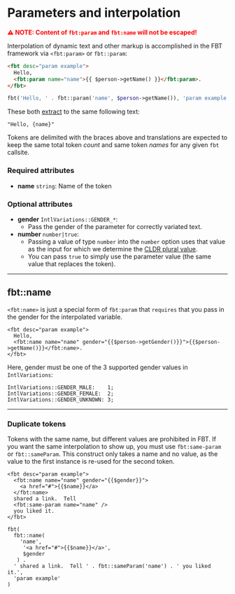 # Parameters and interpolation

**<span style="color:red">⚠️ NOTE: Content of `fbt:param` and `fbt:name` will not be escaped!</span>**<br/>

Interpolation of dynamic text and other markup is accomplished in the FBT framework via `<fbt:param>` or `fbt::param`:

```html
<fbt desc="param example">
  Hello,
  <fbt:param name="name">{{ $person->getName() }}</fbt:param>.
</fbt>
```

```php
fbt('Hello, ' . fbt::param('name', $person->getName()), 'param example')
```

These both [extract](collection.md) to the same following text:

```
"Hello, {name}"
```

Tokens are delimited with the braces above and translations are expected to keep the same total token *count* and same token *names* for any given `fbt` callsite.

### Required attributes
* **name** `string`: Name of the token

### Optional attributes
* **gender** `IntlVariations::GENDER_*`:
  * Pass the gender of the parameter for correctly variated text.
* **number** `number|true`:
  * Passing a value of type `number` into the `number` option uses that
value as the input for which we determine the [CLDR plural value](http://cldr.unicode.org/index/cldr-spec/plural-rules).
  * You can pass `true` to simply use the parameter value (the same value that replaces the token).

--------------------------------------------------------------------------------

## fbt::name
`<fbt:name>` is just a special form of `fbt:param` that `requires` that you pass in the gender for the interpolated variable.
```
<fbt desc="param example">
  Hello,
  <fbt:name name="name" gender="{{$person->getGender()}}">{{$person->getName()}}</fbt:name>.
</fbt>
```

Here, gender must be one of the 3 supported gender values in `IntlVariations`:

```
IntlVariations::GENDER_MALE:    1;
IntlVariations::GENDER_FEMALE:  2;
IntlVariations::GENDER_UNKNOWN: 3;
```
--------------------------------------------------------------------------------
### Duplicate tokens
Tokens with the same name, but different values are prohibited in FBT.
If you want the same interpolation to show up, you must use
`fbt:same-param` or `fbt::sameParam`.  This construct only takes a name
and no value, as the value to the first instance is re-used for the
second token.

```
<fbt desc="param example">
  <fbt:name name="name" gender="{{$gender}}">
    <a href="#">{{$name}}</a>
  </fbt:name>
  shared a link.  Tell
  <fbt:same-param name="name" />
  you liked it.
</fbt>

fbt(
  fbt::name(
    'name',
     '<a href="#">{{$name}}</a>',
     $gender
   ) .
  ' shared a link.  Tell ' . fbt::sameParam('name') . ' you liked it.',
  'param example'
)
```
